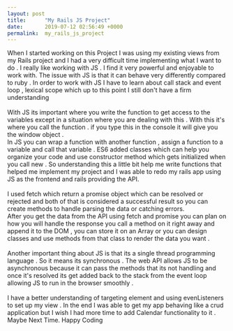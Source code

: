 ```yaml
---
layout: post
title:      "My Rails JS Project"
date:       2019-07-12 02:56:49 +0000
permalink:  my_rails_js_project
---
```



When I started  working on this Project I was using my existing views from my Rails project and I had a very difficult time implementing what I want to do .  I really like working with JS . I find it very powerful and enjoyable to work with. The issue with JS is that it can behave very differently compared to ruby . In order to work with JS I have to learn about call stack and event loop , lexical scope which up to  this point I still don't have a firm understanding <br><br>With JS its important where you write the function to get access to the variables except in a situation where you are dealing with this . With this it's where you call the function . if you type this in the console it will give you the window object .<br>In JS you can wrap a function with another function , assign a function to a variable and call that variable . ES6 added classes which can help you organize your code and use constructor method which gets initialized when you call  new  . So understanding this a little bit help me write functions that helped me implement my project and I was able to redo my rails app using JS  as the frontend and rails providing the API.<br><br> I  used fetch which return a promise object which can be resolved or rejected and both of that is considered a successful result so you can create methods to handle parsing the data or catching errors.<br> After you get the data from the API using fetch and promise you can plan on how you will handle the response you call a method on it right away and append it to the DOM , you can store it on an Array or you can design classes and use methods from that class to render the data you want . <br><br>Another important thing about JS is that its a single thread programming language . So it means its synchronous . The web API allows JS to be asynchronous because it can pass the methods that its not handling and  once it's resolved its get added back to the stack from the event loop allowing JS to run in the browser smoothly . <br><br>
I have a better understanding of targeting element and using evenListeners to set up my view .
In the end I was able to get my app behaving like a crud application but I wish I had more time to add Calendar functionality to it . Maybe Next Time. Happy Coding 



